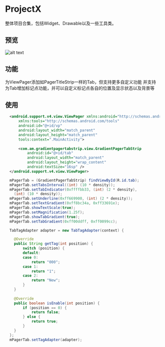 # ProjectX
  整体项目合集，包括Widget、Drawable以及一些工具类。
## 预览
![alt text](https://github.com/AlexMofer/ProjectX/blob/master/ProjectX.png "ICON")
  
## 功能
  为ViewPager添加如PagerTitleStrip一样的Tab，但支持更多自定义功能
  并支持为Tab增加标记点功能，并可以自定义标记点各自的位置及显示状态以及背景等
## 使用
```xml
  <android.support.v4.view.ViewPager xmlns:android="http://schemas.android.com/apk/res/android"
      xmlns:tools="http://schemas.android.com/tools"
      android:id="@+id/vp"
      android:layout_width="match_parent"
      android:layout_height="match_parent"
      tools:context=".MainActivity">
  
      <com.am.gradientpagertabstrip.view.GradientPagerTabStrip
          android:id="@+id/tab"
          android:layout_width="match_parent"
          android:layout_height="wrap_content"
          android:textSize="16sp" />
  </android.support.v4.view.ViewPager>
```
```java
  mPagerTab = (GradientPagerTabStrip) findViewById(R.id.tab);
  mPagerTab.setTabsInterval((int) (10 * density));
  mPagerTab.setTabIndicator(0xffffbb33, (int) (2 * density),
  	(int) (10 * density));
  mPagerTab.setUnderline(0xff669900, (int) (2 * density));
  mPagerTab.setTextGradient(0xff8bc34a, 0xff33691e);
  mPagerTab.showTextScale(true);
  mPagerTab.setMagnification(1.25f);
  mPagerTab.showTabGradient(true);
  mPagerTab.setTabGradient(0xff00ddff, 0xff0099cc);

  TabTagAdapter adapter = new TabTagAdapter(context) {

  	@Override
  	public String getTag(int position) {
  		switch (position) {
  		default:
  		case 0:
  			return "000";
  		case 1:
  			return "1";
  		case 2:
  			return "New";
  		}
  	}
			
  	@Override
  	public boolean isEnable(int position) {
  		if (position == 0) {
  			return false;
  		} else {
  			return true;
  		}
  	}
  };
  mPagerTab.setTagAdapter(adapter);
```
